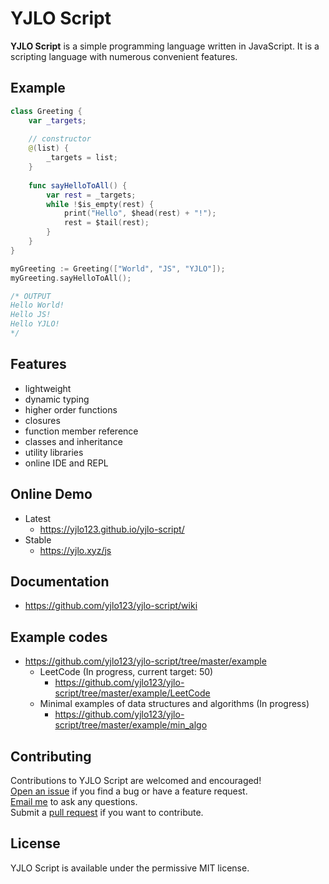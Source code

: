 # YJLO Script

**YJLO Script** is a simple programming language written in JavaScript. It is a scripting language with numerous convenient features.

## Example
```swift
class Greeting {
	var _targets;
	
	// constructor
	@(list) {
		_targets = list;
	}
	
	func sayHelloToAll() {
		var rest = _targets;
		while !$is_empty(rest) {
			print("Hello", $head(rest) + "!");
			rest = $tail(rest);
		}
	}
}

myGreeting := Greeting(["World", "JS", "YJLO"]);
myGreeting.sayHelloToAll();

/* OUTPUT
Hello World!
Hello JS!
Hello YJLO!
*/
```

## Features
- lightweight
- dynamic typing
- higher order functions
- closures
- function member reference
- classes and inheritance
- utility libraries
- online IDE and REPL

## Online Demo
* Latest
  * <https://yjlo123.github.io/yjlo-script/>
* Stable
  * <https://yjlo.xyz/js>

## Documentation
  * <https://github.com/yjlo123/yjlo-script/wiki>

## Example codes
* <https://github.com/yjlo123/yjlo-script/tree/master/example>
  * LeetCode (In progress, current target: 50)
    * <https://github.com/yjlo123/yjlo-script/tree/master/example/LeetCode>
  * Minimal examples of data structures and algorithms (In progress)
    * <https://github.com/yjlo123/yjlo-script/tree/master/example/min_algo>

## Contributing
Contributions to YJLO Script are welcomed and encouraged!  
[Open an issue](https://github.com/yjlo123/yjlo-script/issues/new) if you find a bug or have a feature request.  
[Email me](mailto:liusiwei.yjlo@gmail.com) to ask any questions.  
Submit a [pull request](https://github.com/yjlo123/yjlo-script/pulls) if you want to contribute.

## License
YJLO Script is available under the permissive MIT license.